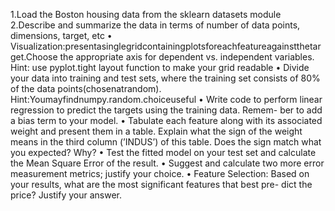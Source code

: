 1.Load the Boston housing data from the sklearn datasets module
2.Describe and summarize the data in terms of number of data points, dimensions, target, etc
• Visualization:presentasinglegridcontainingplotsforeachfeatureagainstthetarget.Choose the appropriate axis for dependent vs. independent variables. Hint: use pyplot.tight layout function to make your grid readable
• Divide your data into training and test sets, where the training set consists of 80% of the data points(chosenatrandom). Hint:Youmayfindnumpy.random.choiceuseful
• Write code to perform linear regression to predict the targets using the training data. Remem- ber to add a bias term to your model.
• Tabulate each feature along with its associated weight and present them in a table. Explain what the sign of the weight means in the third column (’INDUS’) of this table. Does the sign match what you expected? Why?
• Test the fitted model on your test set and calculate the Mean Square Error of the result.
• Suggest and calculate two more error measurement metrics; justify your choice.
• Feature Selection: Based on your results, what are the most significant features that best pre- dict the price? Justify your answer.
